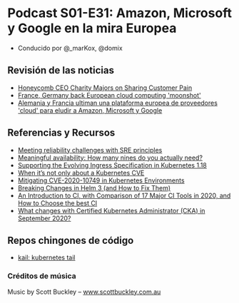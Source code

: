 # Podcast S01-E31: Amazon, Microsoft y Google en la mira Europea

- Conducido por @_marKox, @domix

## Revisión de las noticias

- [Honeycomb CEO Charity Majors on Sharing Customer Pain](https://thenewstack.io/honeycomb-ceo-charity-majors-on-sharing-customer-pain/)
- [France, Germany back European cloud computing 'moonshot'](https://www.reuters.com/article/us-europe-tech/france-germany-back-european-cloud-computing-moonshot-idUSKBN23B26B)
- [Alemania y Francia ultiman una plataforma europea de proveedores 'cloud' para eludir a Amazon, Microsoft y Google](https://cincodias.elpais.com/cincodias/2020/06/04/companias/1591273229_337258.html)

## Referencias y Recursos

- [Meeting reliability challenges with SRE principles](https://cloud.google.com/blog/products/management-tools/meeting-reliability-challenges-with-sre-principles)
- [Meaningful availability: How many nines do you actually need?](https://techbeacon.com/enterprise-it/meaningful-availability-how-many-nines-do-you-actually-need)
- [Supporting the Evolving Ingress Specification in Kubernetes 1.18](https://kubernetes.io/blog/2020/06/05/supporting-the-evolving-ingress-specification-in-kubernetes-1.18/)
- [When it’s not only about a Kubernetes CVE](https://medium.com/@BreizhZeroDayHunters/when-its-not-only-about-a-kubernetes-cve-8f6b448eafa8)
- [Mitigating CVE-2020-10749 in Kubernetes Environments](https://www.stackrox.com/post/2020/06/mitigating-kubernetes-cve-2020-10749/)
- [Breaking Changes in Helm 3 (and How to Fix Them)](https://itnext.io/breaking-changes-in-helm-3-and-how-to-fix-them-39fea23e06ff)
- [An Introduction to CI, with Comparison of 17 Major CI Tools in 2020, and How to Choose the best CI](https://medium.com/devops-dudes/an-introduction-to-ci-with-comparison-of-17-major-ci-tools-in-2020-and-how-to-choose-the-best-ci-b0cc4ec4f95)
- [What changes with Certified Kubernetes Administrator (CKA) in September 2020?](https://nativecloud.dev/what-changes-with-certified-kubernetes-administrator-in-september-2020/)

## Repos chingones de código

- [kail: kubernetes tail](https://github.com/boz/kail)

### Créditos de música

Music by Scott Buckley – www.scottbuckley.com.au

